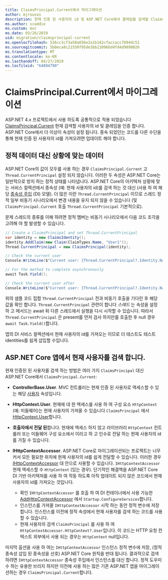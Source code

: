 ```yaml
---
title: ClaimsPrincipal.Current에서 마이그레이션
author: mjrousos
description: 현재 인증 된 사용자의 id 및 ASP.NET Core에서 클레임을 검색할 ClaimsPrincipal.Current에서 마이그레이션하는 방법에 알아봅니다.
ms.author: scaddie
ms.custom: mvc
ms.date: 03/26/2019
uid: migration/claimsprincipal-current
ms.openlocfilehash: 526cc3cf3a58a656e2a1b162cfaccacc7694dc51
ms.sourcegitcommit: 5b0eca8c21550f95de3bb21096bd4fd4d9098026
ms.translationtype: MT
ms.contentlocale: ko-KR
ms.lasthandoff: 04/27/2019
ms.locfileid: "64894790"
---
```

# <a name="migrate-from-claimsprincipalcurrent"></a>ClaimsPrincipal.Current에서 마이그레이션

ASP.NET 4.x 프로젝트에서 사용 하도록 공통적으로 적용 되었습니다 [ClaimsPrincipal.Current](/dotnet/api/system.security.claims.claimsprincipal.current) 현재 검색할 사용자의 id 및 클레임을 인증 합니다. ASP.NET Core에서 더 이상이 속성이 설정 됩니다. 종속 되었던는 코드를 다른 수단을 통해 현재 인증 된 사용자의 id를 가져오려면 업데이트 해야 합니다.

## <a name="context-specific-data-instead-of-static-data"></a>정적 데이터 대신 상황에 맞는 데이터

ASP.NET Core의 값이 모두를 사용 하는 경우 `ClaimsPrincipal.Current` 고 `Thread.CurrentPrincipal` 설정 되지 않습니다. 이러한 두 속성은 ASP.NET Core는 일반적으로 방지 하는 정적 상태를 나타냅니다. ASP.NET Core의 아키텍처 상황에 맞는 서비스 컬렉션에서 종속성 (예: 현재 사용자의 id)를 검색 하는 것 대신 (사용 하 여 해당 [종속성 주입](xref:fundamentals/dependency-injection) (DI) 모델). 더 많은 이란 `Thread.CurrentPrincipal` 이므로 스레드 정적 일부 비동기 시나리오에서 변경 내용을 유지 되지 않을 수 있습니다 (및 `ClaimsPrincipal.Current` 호출 `Thread.CurrentPrincipal` 기본적으로).

문제 스레드의 종류를 이해 하려면 정적 멤버는 비동기 시나리오에서 다음 코드 조각을 고려해 야 할 발생할 수 있습니다.

```csharp
// Create a ClaimsPrincipal and set Thread.CurrentPrincipal
var identity = new ClaimsIdentity();
identity.AddClaim(new Claim(ClaimTypes.Name, "User1"));
Thread.CurrentPrincipal = new ClaimsPrincipal(identity);

// Check the current user
Console.WriteLine($"Current user: {Thread.CurrentPrincipal?.Identity.Name}");

// For the method to complete asynchronously
await Task.Yield();

// Check the current user after
Console.WriteLine($"Current user: {Thread.CurrentPrincipal?.Identity.Name}");
```

위의 샘플 코드 집합 `Thread.CurrentPrincipal` 전과 비동기 호출을 기다린 후 해당 값을 확인 합니다. `Thread.CurrentPrincipal` 관련이 합니다 *스레드* 는 속성을 설정 하 고 메서드는 await 뒤 다른 스레드에서 실행을 다시 시작할 수 있습니다. 따라서 `Thread.CurrentPrincipal` 은 present를 먼저 검사 하지만를 호출한 후 null 경우 `await Task.Yield()`합니다.

앱의 DI 서비스 컬렉션에서 현재 사용자의 id를 가져오는 이므로 더 테스트도 테스트 identities를 쉽게 삽입할 수입니다.

## <a name="retrieve-the-current-user-in-an-aspnet-core-app"></a>ASP.NET Core 앱에서 현재 사용자를 검색 합니다.

현재 인증된 된 사용자를 검색 하는 방법은 여러 가지 `ClaimsPrincipal` 대신 ASP.NET Core에서 `ClaimsPrincipal.Current`:

* **ControllerBase.User**. MVC 컨트롤러는 현재 인증 된 사용자로 액세스할 수 있는 해당 [사용자](/dotnet/api/microsoft.aspnetcore.mvc.controllerbase.user) 속성입니다.
* **HttpContext.User**. 현재에 대 한 액세스를 사용 하 여 구성 요소 `HttpContext` (예: 미들웨어)는 현재 사용자의 가져올 수 있습니다 `ClaimsPrincipal` 에서 [HttpContext.User](/dotnet/api/microsoft.aspnetcore.http.httpcontext.user)합니다.
* **호출자에서 전달 된**합니다. 현재에 액세스 하지 않고 라이브러리 `HttpContext` 컨트롤러 또는 미들웨어 구성 요소에서 이라고 하 고 인수로 전달 하는 현재 사용자의 id를 가질 수 있습니다.
* **IHttpContextAccessor**. ASP.NET Core로 마이그레이션되는 프로젝트는 너무 커서 모든 필요한 위치에 현재 사용자의 id를 쉽게 전달할 수 있습니다. 이러한 경우 [IHttpContextAccessor](/dotnet/api/microsoft.aspnetcore.http.ihttpcontextaccessor) 대 안으로 사용할 수 있습니다. `IHttpContextAccessor` 현재 액세스할 수 `HttpContext` (있는 경우). 단기적인 해결책을 ASP.NET Core DI 기반 아키텍처를 사용 하 여 작동 하도록 아직 업데이트 되지 않은 코드에서 현재 사용자의 id를 가져오는 것입니다.

  * 확인 `IHttpContextAccessor` 를 호출 하 여 DI 컨테이너에서 사용 가능한 [AddHttpContextAccessor](https://github.com/aspnet/Hosting/issues/793) 에서 `Startup.ConfigureServices`합니다.
  * 인스턴스를 가져올 `IHttpContextAccessor` 시작 하는 동안 정적 변수에 저장 합니다. 인스턴스를 이전에 정적 속성에서 현재 사용자를 검색 하는 코드를 사용할 수 있습니다.
  * 현재 사용자의 검색 `ClaimsPrincipal` 를 사용 하 여 `HttpContextAccessor.HttpContext?.User`입니다. 이 코드는 HTTP 요청 컨텍스트 외부에서 사용 되는 경우는 `HttpContext` null입니다.

마지막 옵션을 사용 하 여는 `IHttpContextAccessor` 인스턴스 정적 변수에 저장, (정적 종속성 삽입 된 종속성을 선호) ASP.NET Core 원칙을 반대 됩니다. 결과적으로 검색 하려면 `IHttpContextAccessor` 종속성 주입에서 인스턴스를 대신 합니다. 정적 도우미 수 하는 유용한 브리지 하지만 이전에 사용 하는 많은 기존 ASP.NET 앱을 마이그레이션하는 경우 `ClaimsPrincipal.Current`합니다.
